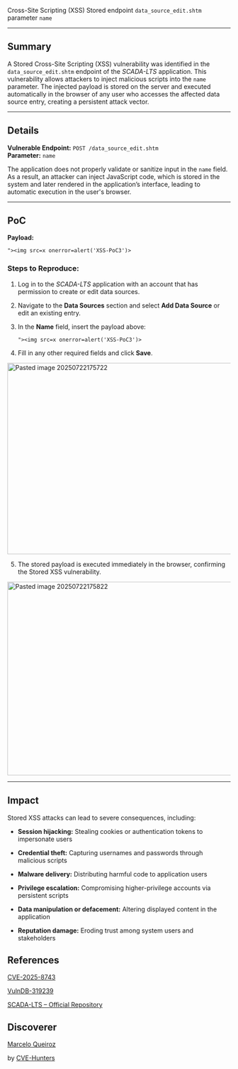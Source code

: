 Cross-Site Scripting (XSS) Stored endpoint `data_source_edit.shtm` parameter `name`

---

## Summary

A Stored Cross-Site Scripting (XSS) vulnerability was identified in the `data_source_edit.shtm` endpoint of the _SCADA-LTS_ application. This vulnerability allows attackers to inject malicious scripts into the `name` parameter. The injected payload is stored on the server and executed automatically in the browser of any user who accesses the affected data source entry, creating a persistent attack vector.

---

## Details

**Vulnerable Endpoint:** `POST /data_source_edit.shtm`  
**Parameter:** `name`

The application does not properly validate or sanitize input in the `name` field. As a result, an attacker can inject JavaScript code, which is stored in the system and later rendered in the application’s interface, leading to automatic execution in the user's browser.

---

## PoC

**Payload:**

`"><img src=x onerror=alert('XSS-PoC3')>`

### Steps to Reproduce:

1. Log in to the _SCADA-LTS_ application with an account that has permission to create or edit data sources.
    
2. Navigate to the **Data Sources** section and select **Add Data Source** or edit an existing entry.
    
3. In the **Name** field, insert the payload above:
          
    `"><img src=x onerror=alert('XSS-PoC3')>`
    
4. Fill in any other required fields and click **Save**.

<img width="710" height="431" alt="Pasted image 20250722175722" src="https://github.com/user-attachments/assets/5a46a084-3b8d-47b1-9606-2a08767281cc" />


5. The stored payload is executed immediately in the browser, confirming the Stored XSS vulnerability.
    
<img width="835" height="436" alt="Pasted image 20250722175822" src="https://github.com/user-attachments/assets/c88fdd69-d610-4252-a808-722adb69fd30" />

    

---

## Impact

Stored XSS attacks can lead to severe consequences, including:

- **Session hijacking:** Stealing cookies or authentication tokens to impersonate users
    
- **Credential theft:** Capturing usernames and passwords through malicious scripts
    
- **Malware delivery:** Distributing harmful code to application users
    
- **Privilege escalation:** Compromising higher-privilege accounts via persistent scripts
    
- **Data manipulation or defacement:** Altering displayed content in the application
    
- **Reputation damage:** Eroding trust among system users and stakeholders


## References

[CVE-2025-8743](https://www.cve.org/CVERecord?id=CVE-2025-8743)

[VulnDB-319239](https://vuldb.com/?id.319239)

[SCADA-LTS – Official Repository](https://github.com/SCADA-LTS/Scada-LTS)

## Discoverer

[Marcelo Queiroz](www.linkedin.com/in/marceloqueirozjr) 

by [CVE-Hunters](https://github.com/Sec-Dojo-Cyber-House/cve-hunters)